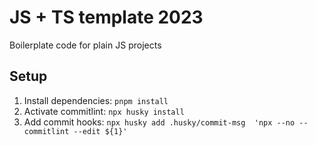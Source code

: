 # JS + TS template 2023
Boilerplate code for plain JS projects

## Setup
1. Install dependencies: `pnpm install`
2. Activate commitlint: `npx husky install`
3. Add commit hooks: `npx husky add .husky/commit-msg  'npx --no -- commitlint --edit ${1}'`
